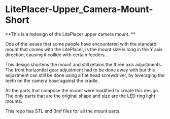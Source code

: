 # LitePlacer-Upper_Camera-Mount-Short
**This is a redesign of the LitePlacer upper camera mount. **

One of the issues that some people have encountered with the standard mount that comes with the LitePlacer, is the mount size is long in the Y axis direction, causing it collide with certain feeders.

This design shortens the mount and still retains the three axis adjustments. The front horizontial gear adjustment had to be done away with but this adjustment can still be done using a flat head screwdriver, by leveraging the teeth on the camera base against the cradle.

All the parts that compose the mount were modified to create this design. The only parts that are the original shape and size are the LED ring light mounts.

This repo has STL and 3mf files for all the mount parts.
 

